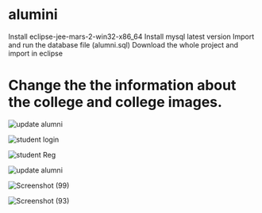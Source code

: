 # alumini

Install eclipse-jee-mars-2-win32-x86_64
Install mysql latest version
Import and run the database file (alumni.sql)
Download the whole project and import in eclipse


# Change the the information about the college and college images.

![update alumni](https://user-images.githubusercontent.com/78543532/214063873-e18a775d-20ee-4045-87e6-7b68a0277796.png)

![student login](https://user-images.githubusercontent.com/78543532/214064061-e51b63dc-8181-4fb8-90db-272bb65aa873.png)

![student Reg](https://user-images.githubusercontent.com/78543532/214064104-6a276090-10c4-4000-a90a-2055fa82cc0d.png)

![update alumni](https://user-images.githubusercontent.com/78543532/214064129-2b0bbcba-ac92-416e-994e-a12af3e72c5f.png)

![Screenshot (99)](https://user-images.githubusercontent.com/78543532/214064218-541bbb06-b9db-4f0f-88da-6fd918706d01.png)

![Screenshot (93)](https://user-images.githubusercontent.com/78543532/214064260-41e80efe-25f0-414e-b509-9c5f990785d8.png)
